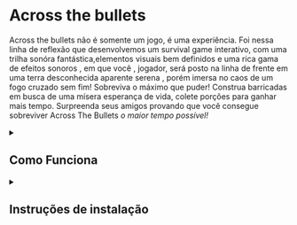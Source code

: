 # Across the bullets

Across the bullets não é somente um jogo, é uma experiência. Foi nessa linha de reflexão que desenvolvemos um survival game interativo, com uma trilha sonóra fantástica,elementos visuais bem definidos e uma rica gama de efeitos sonoros , em que você , jogador, será posto na linha de frente em uma terra desconhecida aparente serena , porém imersa no caos de um fogo cruzado sem fim! Sobreviva o máximo que puder! Construa barricadas em busca de uma mísera esperança de vida, colete porções para ganhar mais tempo. Surpreenda seus amigos provando que você consegue sobreviver Across The Bullets *o maior tempo possível!*


<details>



<summary><h2>Como Funciona</h2></summary>



<strong>Informações gerais: </strong>


- O jogo consiste em sobreviver pelo maior tempo possível.

- No contexto geral, parece simples, porém você, jogador, será lançado ao meio do mapa, tendo que desviar das balas emergentes do canto externo do mapa.

- A quantidade de balas geradas irá aumentar com o decorrer do tempo. Além disso, conforme o andamento do jogo, a velocidade das balas tambem será incrementada.





<strong>Informações Necessárias: </strong>



- O jogador contém *3 vidas* , que serão consumidas a cada colisão com a bala.

- O jogador contém *5 barricadas*, que podém ser usadas para bloquear as balas. (Recomendamos utilizar para fins de emergencia, no caso para coletar vidas extras ou ganhar mais tempo para fuga). Vale ressaltar que a madeira será gerada após o jogador pressionar a tecla *SPACE*, sendo posicionada exatamente no local onde o jogador apertou.

- As barricadas possuem tempo de duração após a ativação de 10 segundos até o desaparecimento.

- As barricadas conseguem cobrir até somente uma colisão.

- Após utilizada, não é possivel recuperar a barricada gasta, use somente se necessário.

- O jogador pode coletar *Porções de vida* distribuidas pelo mapa, que fornecem ,ao serem coletadas, vida extra para o jogador.

- As porções só fornecem vida extra, *se o jogador estiver com menos de 3 vidas*, caso o jogador esteja com as 3 vidas, *a porção somente irá mudar de posição*.

- É importante ressaltar que as vidas extras são geradas em uma posição aleatória do mapa, e *Desaparecem após 15 segundos* se não coletadas.

- Caso a porção seja coletada, ela irá reaparecer após 10 segundos. Dica: Se a porção aparece em um lugar muito extremo no inicio do game, é recomendado coletar para que reapareça em algum lugar mais favorável. (No decorrer do jogo, será difícil coletar na extremidade).

</details>




<details>
<summary><h2>Instruções de instalação</h2></summary>




### Instalar Raylib
Linux:

    1. sudo apt install build-essential git
    

Ubuntu:

    1. sudo apt install libasound2-dev libx11-dev libxrandr-dev libxi-dev libgl1-mesa-dev libglu1-mesa-dev libxcursor-dev libxinerama-dev libwayland-dev libxkbcommon-dev
    

Fedora: 

    1. sudo dnf install alsa-lib-devel mesa-libGL-devel libX11-devel libXrandr-devel libXi-devel libXcursor-devel libXinerama-devel libatomic


MacOS:

    1. brew install raylib


### Comando para compilação e funcionamento do código
    
Execute esse comando no terminal:
    
    1. make run
    

Caso ao executar o jogo der erro de permissão, execute: 
    
    1. chmod +x main

</details>

